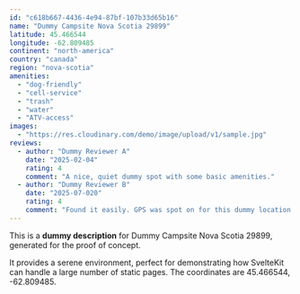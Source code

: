```yaml
---
id: "c618b667-4436-4e94-87bf-107b33d65b16"
name: "Dummy Campsite Nova Scotia 29899"
latitude: 45.466544
longitude: -62.809485
continent: "north-america"
country: "canada"
region: "nova-scotia"
amenities:
  - "dog-friendly"
  - "cell-service"
  - "trash"
  - "water"
  - "ATV-access"
images:
  - "https://res.cloudinary.com/demo/image/upload/v1/sample.jpg"
reviews:
  - author: "Dummy Reviewer A"
    date: "2025-02-04"
    rating: 4
    comment: "A nice, quiet dummy spot with some basic amenities."
  - author: "Dummy Reviewer B"
    date: "2025-07-020"
    rating: 4
    comment: "Found it easily. GPS was spot on for this dummy location."
---
```


This is a **dummy description** for Dummy Campsite Nova Scotia 29899, generated for the proof of concept.

It provides a serene environment, perfect for demonstrating how SvelteKit can handle a large number of static pages. The coordinates are 45.466544, -62.809485.
